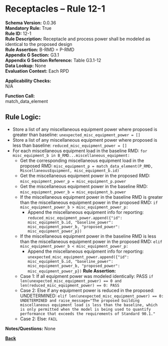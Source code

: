 # Receptacles – Rule 12-1   
**Schema Version:** 0.0.36        
**Mandatory Rule:** True          
**Rule ID:** 12-1  
**Rule Description:** Receptacle and process power shall be modeled as identical to the proposed design  
**Rule Assertion:** B-RMD = P-RMD                                           
**Appendix G Section:** G3.1  
**Appendix G Section Reference:** Table G3.1-12  
**Data Lookup:** None  
**Evaluation Context:** Each RPD  

**Applicability Checks:**  
N/A

**Function Call:**  
match_data_element

## Rule Logic:
- Store a list of any miscellaneous equipment power where proposed is greater than baseline: `unexpected_misc_equipment_power = []`
- Store a list of any miscellaneous equipment power where proposed is less than baseline: `reduced_misc_equipment_power = []`
- For each miscellaneous equipment load in the baseline RMD: `for misc_equipment_b in B_RMD...miscellaneous_equipment:`
  - Get the corresponding miscellaneous equipment load in the proposed RMD: `misc_equipment_p = match_data_element(P_RMD, MiscellaneousEquipment, misc_equipment_b.id)`
  - Get the miscellaneous equipment power in the proposed RMD: `misc_equipment_power_p = misc_equipment_p.power`
  - Get the miscellaneous equipment power in the baseline RMD: `misc_equipment_power_b = misc_equipment_b.power`
  - If the miscellaneous equipment power in the baseline RMD is greater than the miscellaneous equipment power in the proposed RMD: `if misc_equipment_power_b > misc_equipment_power_p:`
    - Append the miscellaneous equipment info for reporting: `reduced_misc_equipment_power.append({"id": misc_equipment_b.id, "baseline_power": misc_equipment_power_b, "proposed_power": misc_equipment_power_p})`
  - If the miscellaneous equipment power in the baseline RMD is less than the miscellaneous equipment power in the proposed RMD: `elif misc_equipment_power_b < misc_equipment_power_p:`
    - Append the miscellaneous equipment info for reporting: `unexpected_misc_equipment_power.append({"id": misc_equipment_b.id, "baseline_power": misc_equipment_power_b, "proposed_power": misc_equipment_power_p})`
**Rule Assertion:**  
  - Case 1: If all equipment power was modeled identically: PASS `if len(unexpected_misc_equipment_power) == 0 and len(reduced_misc_equipment_power) == 0: PASS`
  - Case 2: Else if any equipment power is reduced in the proposed: UNDETERMINED: `elif len(unexpected_misc_equipment_power) == 0: UNDETERMINED and raise_message="The proposed building miscellaneous equipment load is less than the baseline, which is only permitted when the model is being used to quantify performance that exceeds the requirements of Standard 90.1."`
  - Case 2: Else: `FAIL`

**Notes/Questions:**
None

 **[Back](../_toc.md)**